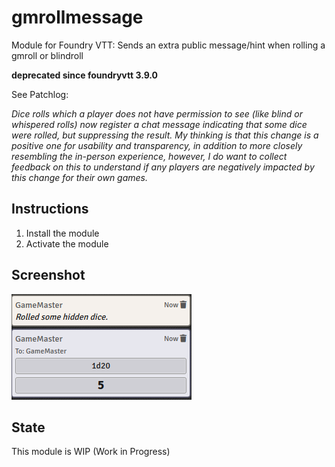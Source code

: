 # gmrollmessage
Module for Foundry VTT: Sends an extra public message/hint when rolling a gmroll or blindroll

__deprecated since foundryvtt 3.9.0__

See Patchlog:

_Dice rolls which a player does not have permission to see (like blind or whispered rolls) now register a chat message indicating that some dice *were* rolled, but suppressing the result. My thinking is that this change is a positive one for usability and transparency, in addition to more closely resembling the in-person experience, however, I do want to collect feedback on this to understand if any players are negatively impacted by this change for their own games._


## Instructions
1. Install the module
2. Activate the module

## Screenshot
![Alt text](docs/img/screenshot.png?raw=true "Public message before hidden roll")

## State
This module is WIP (Work in Progress)
